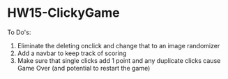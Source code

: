 # HW15-ClickyGame

To Do's:

1. Eliminate the deleting onclick and change that to an image randomizer
2. Add a navbar to keep track of scoring
3. Make sure that single clicks add 1 point and any duplicate clicks cause Game Over (and potential to restart the game)

